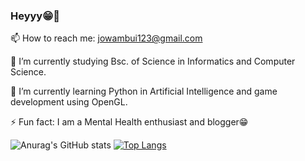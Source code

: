 ### Heyyy😁👋

📫 How to reach me: jowambui123@gmail.com

🔭 I’m currently studying Bsc. of Science in Informatics and Computer Science.

🌱 I’m currently learning Python in Artificial Intelligence and game development using OpenGL.

⚡ Fun fact: I am a Mental Health enthusiast and blogger😁

![Anurag's GitHub stats](https://github-readme-stats.vercel.app/api?username=JoanWaweru&show_icons=true&theme=radical)
[![Top Langs](https://github-readme-stats.vercel.app/api/top-langs/?username=JoanWaweru&layout=compact&theme=radical)](https://github.com/anuraghazra/github-readme-stats)

<!--
**JoanWaweru/JoanWaweru** is a ✨ _special_ ✨ repository because its `README.md` (this file) appears on your GitHub profile.

Here are some ideas to get you started:

- 🔭 I’m currently working on ...
- 🌱 I’m currently learning ...
- 👯 I’m looking to collaborate on ...
- 🤔 I’m looking for help with ...
- 💬 Ask me about ...
- 📫 How to reach me: jowambui123@gmail.com
- 😄 Pronouns: ...
- ⚡ Fun fact: ...
-->

